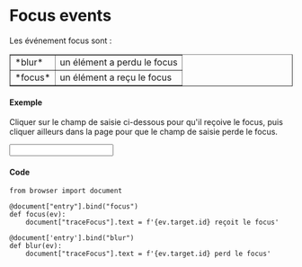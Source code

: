 
Focus events
============

<script type="text/python">
from browser import document as doc
from browser import alert
</script>
Les événement focus sont :

<table cellpadding=3 border=1>
<tr>
<td>*blur*</td>
<td>un élément a perdu le focus
</td>
</tr>

<tr>
<td>*focus*</td><td>un élément a reçu le focus</td>
</tr>

</table>

#### Exemple

Cliquer sur le champ de saisie ci-dessous pour qu'il reçoive le focus, puis
cliquer ailleurs dans la page pour que le champ de saisie perde le focus.

<p><input id="entry" autocomplete="off">&nbsp;<span id="traceFocus">&nbsp;</span>

#### Code

```exec_on_load
from browser import document

@document["entry"].bind("focus")
def focus(ev):
    document["traceFocus"].text = f'{ev.target.id} reçoit le focus'

@document['entry'].bind("blur")
def blur(ev):
    document["traceFocus"].text = f'{ev.target.id} perd le focus'
```
